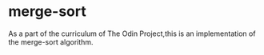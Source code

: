 # merge-sort
As a part of the curriculum of The Odin Project,this is an implementation of the merge-sort algorithm. 
